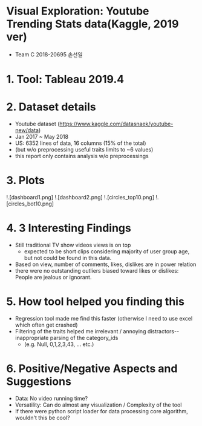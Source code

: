 # Visual Exploration: Youtube Trending Stats data(Kaggle, 2019 ver)
- Team C 2018-20695 손선일

# 1. Tool: Tableau 2019.4
# 2. Dataset details
- Youtube dataset (https://www.kaggle.com/datasnaek/youtube-new/data)
- Jan 2017 ~ May 2018
- US: 6352 lines of data, 16 columns (15% of the total)
- (but w/o preprocessing useful traits limits to ~6 values)
- this report only contains analysis w/o preprocessings
# 3. Plots
!.[dashboard1.png]
!.[dashboard2.png]
!.[circles_top10.png]
!.[circles_bot10.png]

# 4. 3 Interesting Findings
- Still traditional TV show videos views is on top  
  - expected to be short clips considering majority of user group age, but not could be found in this data.
- Based on view, number of comments, likes, dislikes are in power relation
- there were no outstanding outliers biased toward likes or dislikes: People are jealous or ignorant.


# 5. How tool helped you finding this
- Regression tool made me find this faster (otherwise I need to use excel which often get crashed)
- Filtering of the traits helped me irrelevant / annoying distractors--inappropriate parsing of the category_ids 
  - (e.g. Null, 0,1,2,3,43, ... etc.) 

# 6. Positive/Negative Aspects and Suggestions
- Data: No video running time? 
- Versatility: Can do almost any visualization / Complexity of the tool
- If there were python script loader for data processing core algorithm, wouldn't this be cool?  
